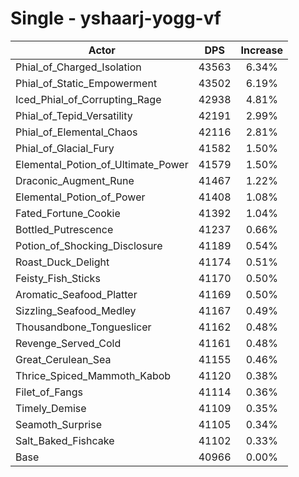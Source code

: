 # Single - yshaarj-yogg-vf
| Actor | DPS | Increase |
|---|:---:|:---:|
|Phial_of_Charged_Isolation|43563|6.34%|
|Phial_of_Static_Empowerment|43502|6.19%|
|Iced_Phial_of_Corrupting_Rage|42938|4.81%|
|Phial_of_Tepid_Versatility|42191|2.99%|
|Phial_of_Elemental_Chaos|42116|2.81%|
|Phial_of_Glacial_Fury|41582|1.50%|
|Elemental_Potion_of_Ultimate_Power|41579|1.50%|
|Draconic_Augment_Rune|41467|1.22%|
|Elemental_Potion_of_Power|41408|1.08%|
|Fated_Fortune_Cookie|41392|1.04%|
|Bottled_Putrescence|41237|0.66%|
|Potion_of_Shocking_Disclosure|41189|0.54%|
|Roast_Duck_Delight|41174|0.51%|
|Feisty_Fish_Sticks|41170|0.50%|
|Aromatic_Seafood_Platter|41169|0.50%|
|Sizzling_Seafood_Medley|41167|0.49%|
|Thousandbone_Tongueslicer|41162|0.48%|
|Revenge_Served_Cold|41161|0.48%|
|Great_Cerulean_Sea|41155|0.46%|
|Thrice_Spiced_Mammoth_Kabob|41120|0.38%|
|Filet_of_Fangs|41114|0.36%|
|Timely_Demise|41109|0.35%|
|Seamoth_Surprise|41105|0.34%|
|Salt_Baked_Fishcake|41102|0.33%|
|Base|40966|0.00%|

